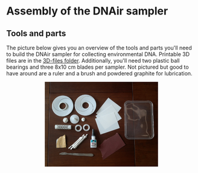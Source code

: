 # Assembly of the DNAir sampler
## Tools and parts
The picture below gives you an overview of the tools and parts you'll need to build the DNAir sampler for collecting environmental DNA. Printable 3D files are in the [3D-files folder](./3D-files). Additionally, you'll need two plastic ball bearings and three 8x10 cm blades per sampler. Not pictured but good to have around are a ruler and a brush and powdered graphite for lubrication.
<p align="center">
<img src="./Media/dnair-assembly-01.JPG" width=300>
</p>
